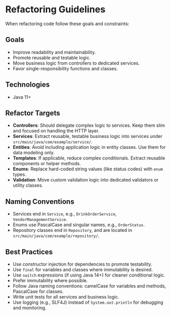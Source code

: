# Refactoring Guidelines

When refactoring code follow these goals and constraints:

## Goals

- Improve readability and maintainability.
- Promote reusable and testable logic.
- Move business logic from controllers to dedicated services.
- Favor single-responsibility functions and classes.

## Technologies

- Java 11+

## Refactor Targets

- **Controllers**: Should delegate complex logic to services. Keep them slim and focused on handling the HTTP layer.
- **Services**: Extract reusable, testable business logic into services under `src/main/java/com/example/service/`.
- **Entities**: Avoid including application logic in entity classes. Use them for data modeling only.
- **Templates**: If applicable, reduce complex conditionals. Extract reusable components or helper methods.
- **Enums**: Replace hard-coded string values (like status codes) with `enum` types.
- **Validation**: Move custom validation logic into dedicated validators or utility classes.

## Naming Conventions

- Services end in `Service`, e.g., `DrinkOrderService`, `VendorManagementService`.
- Enums use PascalCase and singular names, e.g., `OrderStatus`.
- Repository classes end in `Repository`, and are located in `src/main/java/com/example/repository/`.

## Best Practices

- Use constructor injection for dependencies to promote testability.
- Use `final` for variables and classes where immutability is desired.
- Use `switch` expressions (if using Java 14+) for cleaner conditional logic.
- Prefer immutability where possible.
- Follow Java naming conventions: camelCase for variables and methods, PascalCase for classes.
- Write unit tests for all services and business logic.
- Use logging (e.g., SLF4J) instead of `System.out.println` for debugging and monitoring.